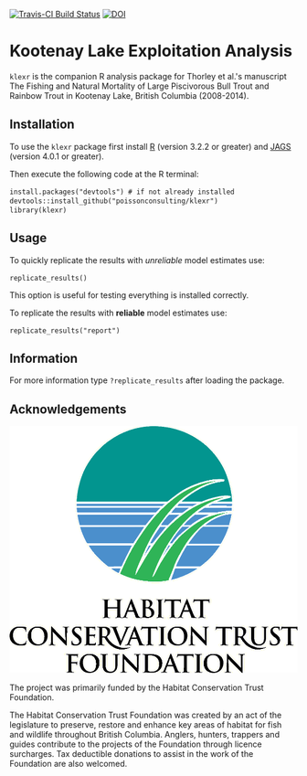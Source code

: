 <!-- README.md is generated from README.Rmd. Please edit that file -->
[![Travis-CI Build Status](https://travis-ci.org/poissonconsulting/klexr.svg?branch=master)](https://travis-ci.org/poissonconsulting/klexr) [![DOI](https://zenodo.org/badge/54237636.svg)](https://zenodo.org/badge/latestdoi/54237636)

Kootenay Lake Exploitation Analysis
===================================

`klexr` is the companion R analysis package for Thorley et al.'s manuscript The Fishing and Natural Mortality of Large Piscivorous Bull Trout and Rainbow Trout in Kootenay Lake, British Columbia (2008-2014).

Installation
------------

To use the `klexr` package first install [R](http://cran.r-project.org) (version 3.2.2 or greater) and [JAGS](http://mcmc-jags.sourceforge.net) (version 4.0.1 or greater).

Then execute the following code at the R terminal:

    install.packages("devtools") # if not already installed
    devtools::install_github("poissonconsulting/klexr")
    library(klexr)

Usage
-----

To quickly replicate the results with *unreliable* model estimates use:

    replicate_results()

This option is useful for testing everything is installed correctly.

To replicate the results with **reliable** model estimates use:

    replicate_results("report")

Information
-----------

For more information type `?replicate_results` after loading the package.

Acknowledgements
----------------

![](logos.gif)

The project was primarily funded by the Habitat Conservation Trust Foundation.

The Habitat Conservation Trust Foundation was created by an act of the legislature to preserve, restore and enhance key areas of habitat for fish and wildlife throughout British Columbia. Anglers, hunters, trappers and guides contribute to the projects of the Foundation through licence surcharges. Tax deductible donations to assist in the work of the Foundation are also welcomed.
